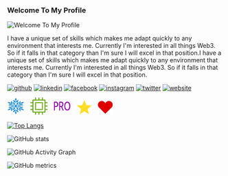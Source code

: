 ### Welcome To My Profile
![Welcome To My Profile](https://pbs.twimg.com/profile_banners/1456178124979425280/1658997076/1080x360)


I have a unique set of skills which makes me adapt quickly to any environment that interests me. Currently I'm interested in all things Web3. So if it falls in that category than I'm sure I will excel in that position.I have a unique set of skills which makes me adapt quickly to any environment that interests me. Currently I'm interested in all things Web3. So if it falls in that category than I'm sure I will excel in that position.



[<img src='https://cdn.jsdelivr.net/npm/simple-icons@3.0.1/icons/github.svg' alt='github' height='40'>](https://github.com/Bh049h)  [<img src='https://cdn.jsdelivr.net/npm/simple-icons@3.0.1/icons/linkedin.svg' alt='linkedin' height='40'>](https://www.linkedin.com/in/britt-onenblockatatime/)  [<img src='https://cdn.jsdelivr.net/npm/simple-icons@3.0.1/icons/facebook.svg' alt='facebook' height='40'>](https://www.facebook.com/britt.hoover.7)  [<img src='https://cdn.jsdelivr.net/npm/simple-icons@3.0.1/icons/instagram.svg' alt='instagram' height='40'>](https://www.instagram.com/britt.hoover.7/)  [<img src='https://cdn.jsdelivr.net/npm/simple-icons@3.0.1/icons/twitter.svg' alt='twitter' height='40'>](https://twitter.com/BrittHoover7)  [<img src='https://cdn.jsdelivr.net/npm/simple-icons@3.0.1/icons/icloud.svg' alt='website' height='40'>](http://www.the1mfic.nft.com/)  




<a href='https://archiveprogram.github.com/'><img src='https://raw.githubusercontent.com/acervenky/animated-github-badges/master/assets/acbadge.gif' width='40' height='40'></a> <a href='https://docs.github.com/en/developers'><img src='https://raw.githubusercontent.com/acervenky/animated-github-badges/master/assets/devbadge.gif' width='40' height='40'></a> <a href='https://github.com/pricing'><img src='https://raw.githubusercontent.com/acervenky/animated-github-badges/master/assets/pro.gif' width='40' height='40'></a> <a href='https://stars.github.com/'><img src='https://raw.githubusercontent.com/acervenky/animated-github-badges/master/assets/starbadge.gif' width='35' height='35'></a> <a href='https://docs.github.com/en/github/supporting-the-open-source-community-with-github-sponsors'><img src='https://raw.githubusercontent.com/acervenky/animated-github-badges/master/assets/sponsorbadge.gif' width='35' height='35'></a> 



[![Top Langs](https://github-readme-stats.vercel.app/api/top-langs/?username=Bh049h)](https://github.com/anuraghazra/github-readme-stats)

![GitHub stats](https://github-readme-stats.vercel.app/api?username=Bh049h&show_icons=true&count_private=true)  

![GitHub Activity Graph](https://activity-graph.herokuapp.com/graph?username=Bh049h)  

![GitHub metrics](https://metrics.lecoq.io/Bh049h)  

